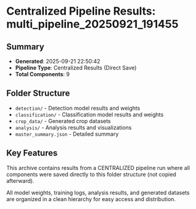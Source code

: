 # Centralized Pipeline Results: multi_pipeline_20250921_191455

## Summary
- **Generated**: 2025-09-21 22:50:42
- **Pipeline Type**: Centralized Results (Direct Save)
- **Total Components**: 9

## Folder Structure
- `detection/` - Detection model results and weights
- `classification/` - Classification model results and weights
- `crop_data/` - Generated crop datasets
- `analysis/` - Analysis results and visualizations
- `master_summary.json` - Detailed summary

## Key Features
This archive contains results from a CENTRALIZED pipeline run where all components
were saved directly to this folder structure (not copied afterward).

All model weights, training logs, analysis results, and generated datasets are
organized in a clean hierarchy for easy access and distribution.
